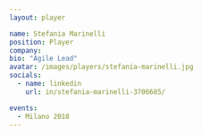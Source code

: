 ```yaml
---
layout: player

name: Stefania Marinelli
position: Player
company: 
bio: "Agile Lead"
avatar: /images/players/stefania-marinelli.jpg
socials:
  - name: linkedin
    url: in/stefania-marinelli-3706685/

events:
  - Milano 2018
---
```

